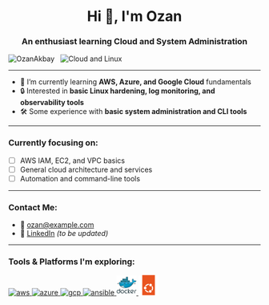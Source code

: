 <h1 align="center">Hi 👋, I'm Ozan</h1>
<h3 align="center">An enthusiast learning Cloud and System Administration</h3>

<img align="right" alt="Cloud and Linux" width="400" src="https://media.tenor.com/uQh-Mo7m55gAAAAC/cloud-computing.gif" />

<p align="left">
  <img src="https://komarev.com/ghpvc/?username=OzanAkbay&label=Profile%20views&color=0e75b6&style=flat" alt="OzanAkbay" />
</p>

---

- 🌱 I’m currently learning **AWS, Azure, and Google Cloud** fundamentals  
- 🔒 Interested in **basic Linux hardening, log monitoring, and observability tools**  
- 🛠️ Some experience with **basic system administration and CLI tools**

---

<h3 align="left">Currently focusing on:</h3>

- [ ] AWS IAM, EC2, and VPC basics  
- [ ] General cloud architecture and services  
- [ ] Automation and command-line tools  

---

<h3 align="left">Contact Me:</h3>

- 📧 ozan@example.com  
- 💼 [LinkedIn](https://linkedin.com/in/ozan-xxx) _(to be updated)_

---

<h3 align="left">Tools & Platforms I'm exploring:</h3>

<p align="left">
  <a href="https://aws.amazon.com/" target="_blank" rel="noreferrer">
    <img src="https://www.vectorlogo.zone/logos/amazon_aws/amazon_aws-icon.svg" alt="aws" width="40" height="40"/>
  </a>
  <a href="https://azure.microsoft.com/" target="_blank" rel="noreferrer">
    <img src="https://www.vectorlogo.zone/logos/microsoft_azure/microsoft_azure-icon.svg" alt="azure" width="40" height="40"/>
  </a>
  <a href="https://cloud.google.com/" target="_blank" rel="noreferrer">
    <img src="https://www.vectorlogo.zone/logos/google_cloud/google_cloud-icon.svg" alt="gcp" width="40" height="40"/>
  </a>
  <a href="https://www.ansible.com/" target="_blank" rel="noreferrer">
    <img src="https://www.vectorlogo.zone/logos/ansible/ansible-icon.svg" alt="ansible" width="40" height="40"/>
  </a>
  <a href="https://www.docker.com/" target="_blank" rel="noreferrer">
    <img src="https://raw.githubusercontent.com/devicons/devicon/master/icons/docker/docker-original-wordmark.svg" alt="docker" width="40" height="40"/>
  </a>
  <a href="https://ubuntu.com/" target="_blank" rel="noreferrer">
    <img src="https://raw.githubusercontent.com/devicons/devicon/master/icons/ubuntu/ubuntu-plain.svg" alt="ubuntu" width="40" height="40"/>
  </a>
</p>
